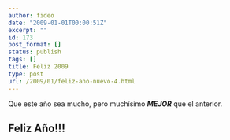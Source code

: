 ```yaml
---
author: fideo
date: "2009-01-01T00:00:51Z"
excerpt: ""
id: 173
post_format: []
status: publish
tags: []
title: Feliz 2009
type: post
url: /2009/01/feliz-ano-nuevo-4.html
---
```

Que este año sea mucho, pero muchísimo ***MEJOR*** que el anterior.

Feliz Año!!!
------------
